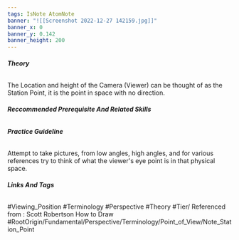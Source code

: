 ```yaml
---
tags: IsNote AtomNote 
banner: "![[Screenshot 2022-12-27 142159.jpg]]"
banner_x: 0
banner_y: 0.142
banner_height: 200
---
```


###### **_Theory_**
The Location and height of the Camera (Viewer) can be thought of as the Station Point, it is the point in space with no direction. 

###### **_Reccommended Prerequisite And Related Skills_**
###### **_Practice Guideline_**
Attempt to take pictures, from low angles, high angles, and for various references try to think of what the viewer's eye point is in that physical space. 

###### **_Links And Tags_**
#Viewing_Position #Terminology #Perspective #Theory #Tier/
Referenced from : Scott Robertson How to Draw
#RootOrigin/Fundamental/Perspective/Terminology/Point_of_View/Note_Station_Point
